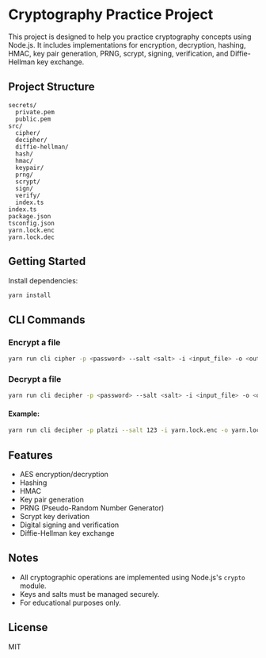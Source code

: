# Cryptography Practice Project

This project is designed to help you practice cryptography concepts using Node.js. It includes implementations for encryption, decryption, hashing, HMAC, key pair generation, PRNG, scrypt, signing, verification, and Diffie-Hellman key exchange.

## Project Structure

```
secrets/
  private.pem
  public.pem
src/
  cipher/
  decipher/
  diffie-hellman/
  hash/
  hmac/
  keypair/
  prng/
  scrypt/
  sign/
  verify/
  index.ts
index.ts
package.json
tsconfig.json
yarn.lock.enc
yarn.lock.dec
```

## Getting Started

Install dependencies:
```bash
yarn install
```

## CLI Commands

### Encrypt a file
```bash
yarn run cli cipher -p <password> --salt <salt> -i <input_file> -o <output_file>
```

### Decrypt a file
```bash
yarn run cli decipher -p <password> --salt <salt> -i <input_file> -o <output_file>
```

#### Example:
```bash
yarn run cli decipher -p platzi --salt 123 -i yarn.lock.enc -o yarn.lock.dec
```

## Features
- AES encryption/decryption
- Hashing
- HMAC
- Key pair generation
- PRNG (Pseudo-Random Number Generator)
- Scrypt key derivation
- Digital signing and verification
- Diffie-Hellman key exchange

## Notes
- All cryptographic operations are implemented using Node.js's `crypto` module.
- Keys and salts must be managed securely.
- For educational purposes only.

## License
MIT

